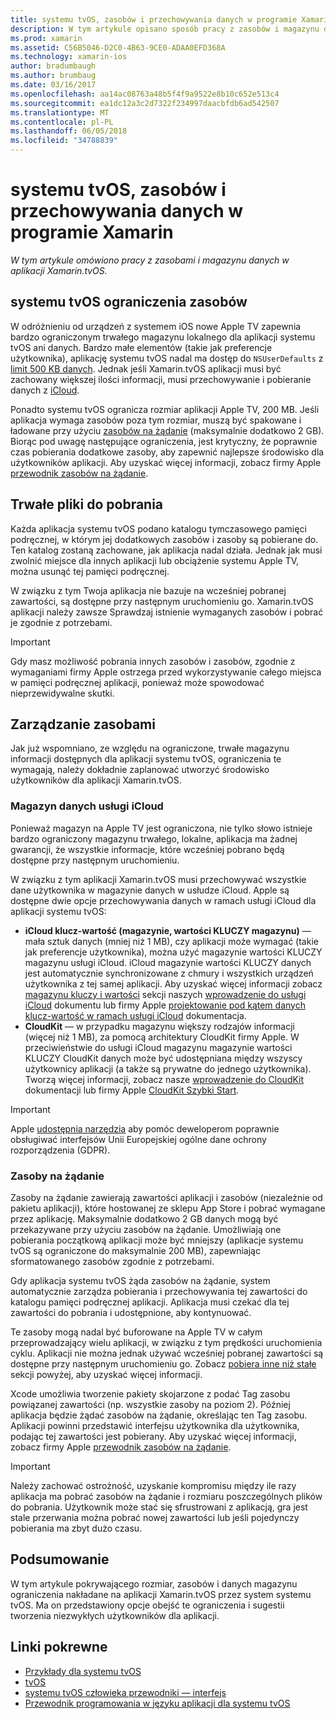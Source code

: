 ```yaml
---
title: systemu tvOS, zasobów i przechowywania danych w programie Xamarin
description: W tym artykule opisano sposób pracy z zasobów i magazynu danych w aplikacji systemu tvOS, utworzony za pomocą platformy Xamarin. Zawarto informacje zasobów magazynu i na żądanie danych iCloud.
ms.prod: xamarin
ms.assetid: C56B5046-D2C0-4B63-9CE0-ADAA0EFD368A
ms.technology: xamarin-ios
author: bradumbaugh
ms.author: brumbaug
ms.date: 03/16/2017
ms.openlocfilehash: aa14ac08763a48b5f4f9a9522e8b10c652e513c4
ms.sourcegitcommit: ea1dc12a3c2d7322f234997daacbfdb6ad542507
ms.translationtype: MT
ms.contentlocale: pl-PL
ms.lasthandoff: 06/05/2018
ms.locfileid: "34788839"
---
```

# <a name="tvos-resources-and-data-storage-in-xamarin"></a>systemu tvOS, zasobów i przechowywania danych w programie Xamarin

_W tym artykule omówiono pracy z zasobami i magazynu danych w aplikacji Xamarin.tvOS._

<a name="tvOS-Resource-Limitations" />

## <a name="tvos-resource-limitations"></a>systemu tvOS ograniczenia zasobów

W odróżnieniu od urządzeń z systemem iOS nowe Apple TV zapewnia bardzo ograniczonym trwałego magazynu lokalnego dla aplikacji systemu tvOS ani danych. Bardzo małe elementów (takie jak preferencje użytkownika), aplikację systemu tvOS nadal ma dostęp do `NSUserDefaults` z [limit 500 KB danych](https://forums.developer.apple.com/message/50696#50696). Jednak jeśli Xamarin.tvOS aplikacji musi być zachowany większej ilości informacji, musi przechowywanie i pobieranie danych z [iCloud](#iCloud-Data-Storage).

Ponadto systemu tvOS ogranicza rozmiar aplikacji Apple TV, 200 MB. Jeśli aplikacja wymaga zasobów poza tym rozmiar, muszą być spakowane i ładowane przy użyciu [zasobów na żądanie](#On-Demand-Resources) (maksymalnie dodatkowo 2 GB). Biorąc pod uwagę następujące ograniczenia, jest krytyczny, że poprawnie czas pobierania dodatkowe zasoby, aby zapewnić najlepsze środowisko dla użytkowników aplikacji. Aby uzyskać więcej informacji, zobacz firmy Apple [przewodnik zasobów na żądanie](https://developer.apple.com/library/prerelease/tvos/documentation/FileManagement/Conceptual/On_Demand_Resources_Guide/index.html#//apple_ref/doc/uid/TP40015083).

<a name="Non-Persistent-Downloads" />

## <a name="non-persistent-downloads"></a>Trwałe pliki do pobrania

Każda aplikacja systemu tvOS podano katalogu tymczasowego pamięci podręcznej, w którym jej dodatkowych zasobów i zasoby są pobierane do. Ten katalog zostaną zachowane, jak aplikacja nadal działa. Jednak jak musi zwolnić miejsce dla innych aplikacji lub obciążenie systemu Apple TV, można usunąć tej pamięci podręcznej.

W związku z tym Twoja aplikacja nie bazuje na wcześniej pobranej zawartości, są dostępne przy następnym uruchomieniu go. Xamarin.tvOS aplikacji należy zawsze Sprawdzaj istnienie wymaganych zasobów i pobrać je zgodnie z potrzebami.

> [!IMPORTANT]
> Gdy masz możliwość pobrania innych zasobów i zasobów, zgodnie z wymaganiami firmy Apple ostrzega przed wykorzystywanie całego miejsca w pamięci podręcznej aplikacji, ponieważ może spowodować nieprzewidywalne skutki.




<a name="Managing-Resources" />

## <a name="managing-resources"></a>Zarządzanie zasobami

Jak już wspomniano, ze względu na ograniczone, trwałe magazynu informacji dostępnych dla aplikacji systemu tvOS, ograniczenia te wymagają, należy dokładnie zaplanować utworzyć środowisko użytkowników dla aplikacji Xamarin.tvOS.

<a name="iCloud-Data-Storage" />

### <a name="icloud-data-storage"></a>Magazyn danych usługi iCloud

Ponieważ magazyn na Apple TV jest ograniczona, nie tylko słowo istnieje bardzo ograniczony magazynu trwałego, lokalne, aplikacja ma żadnej gwarancji, że wszystkie informacje, które wcześniej pobrano będą dostępne przy następnym uruchomieniu.

W związku z tym aplikacji Xamarin.tvOS musi przechowywać wszystkie dane użytkownika w magazynie danych w usłudze iCloud. Apple są dostępne dwie opcje przechowywania danych w ramach usługi iCloud dla aplikacji systemu tvOS:

- **iCloud klucz-wartość (magazynie, wartości KLUCZY magazynu)** — mała sztuk danych (mniej niż 1 MB), czy aplikacji może wymagać (takie jak preferencje użytkownika), można użyć magazynie wartości KLUCZY magazynu usługi iCloud. iCloud magazynie wartości KLUCZY danych jest automatycznie synchronizowane z chmury i wszystkich urządzeń użytkownika z tej samej aplikacji. Aby uzyskać więcej informacji zobacz [magazynu kluczy i wartości](~/ios/data-cloud/introduction-to-icloud.md) sekcji naszych [wprowadzenie do usługi iCloud](~/ios/data-cloud/introduction-to-icloud.md) dokumentu lub firmy Apple [projektowanie pod kątem danych klucz-wartość w ramach usługi iCloud](https://developer.apple.com/library/prerelease/tvos/documentation/General/Conceptual/iCloudDesignGuide/Chapters/DesigningForKey-ValueDataIniCloud.html#//apple_ref/doc/uid/TP40012094-CH7) dokumentacja.
- **CloudKit** — w przypadku magazynu większy rodzajów informacji (więcej niż 1 MB), za pomocą architektury CloudKit firmy Apple. W przeciwieństwie do usługi iCloud magazynu magazynie wartości KLUCZY CloudKit danych może być udostępniana między wszyscy użytkownicy aplikacji (a także są prywatne do jednego użytkownika). Tworzą więcej informacji, zobacz nasze [wprowadzenie do CloudKit](~/ios/data-cloud/intro-to-cloudkit.md) dokumentacji lub firmy Apple [CloudKit Szybki Start](https://developer.apple.com/library/prerelease/tvos/documentation/DataManagement/Conceptual/CloudKitQuickStart/Introduction/Introduction.html#//apple_ref/doc/uid/TP40014987).

> [!IMPORTANT]
> Apple [udostępnia narzędzia](https://developer.apple.com/support/allowing-users-to-manage-data/) aby pomóc deweloperom poprawnie obsługiwać interfejsów Unii Europejskiej ogólne dane ochrony rozporządzenia (GDPR).

<a name="On-Demand-Resources" />

### <a name="on-demand-resources"></a>Zasoby na żądanie

Zasoby na żądanie zawierają zawartości aplikacji i zasobów (niezależnie od pakietu aplikacji), które hostowanej ze sklepu App Store i pobrać wymagane przez aplikację. Maksymalnie dodatkowo 2 GB danych mogą być przekazywane przy użyciu zasobów na żądanie. Umożliwiają one pobierania początkową aplikacji może być mniejszy (aplikacje systemu tvOS są ograniczone do maksymalnie 200 MB), zapewniając sformatowanego zasobów zgodnie z potrzebami.

Gdy aplikacja systemu tvOS żąda zasobów na żądanie, system automatycznie zarządza pobierania i przechowywania tej zawartości do katalogu pamięci podręcznej aplikacji. Aplikacja musi czekać dla tej zawartości do pobrania i udostępnione, aby kontynuować.

Te zasoby mogą nadal być buforowane na Apple TV w całym przeprowadzający wielu aplikacji, w związku z tym prędkości uruchomienia cyklu. Aplikacji nie można jednak używać wcześniej pobranej zawartości są dostępne przy następnym uruchomieniu go. Zobacz [pobiera inne niż stałe](#Non-Persistent-Downloads) sekcji powyżej, aby uzyskać więcej informacji.

Xcode umożliwia tworzenie pakiety skojarzone z podać Tag zasobu powiązanej zawartości (np. wszystkie zasoby na poziom 2). Później aplikacja będzie żądać zasobów na żądanie, określając ten Tag zasobu. Aplikacji powinni przedstawić interfejsu użytkownika dla użytkownika, podając tej zawartości jest pobierany. Aby uzyskać więcej informacji, zobacz firmy Apple [przewodnik zasobów na żądanie](https://developer.apple.com/library/prerelease/tvos/documentation/FileManagement/Conceptual/On_Demand_Resources_Guide/index.html#//apple_ref/doc/uid/TP40015083).

> [!IMPORTANT]
> Należy zachować ostrożność, uzyskanie kompromisu między ile razy aplikacja ma pobrać zasobów na żądanie i rozmiaru poszczególnych plików do pobrania. Użytkownik może stać się sfrustrowani z aplikacją, gra jest stale przerwania można pobrać nowej zawartości lub jeśli pojedynczy pobierania ma zbyt dużo czasu.




<a name="Summary" />

## <a name="summary"></a>Podsumowanie

W tym artykule pokrywającego rozmiar, zasobów i danych magazynu ograniczenia nakładane na aplikacji Xamarin.tvOS przez system systemu tvOS. Ma on przedstawiony opcje obejść te ograniczenia i sugestii tworzenia niezwykłych użytkowników dla aplikacji.



## <a name="related-links"></a>Linki pokrewne

- [Przykłady dla systemu tvOS](https://developer.xamarin.com/samples/tvos/all/)
- [tvOS](https://developer.apple.com/tvos/)
- [systemu tvOS człowieka przewodniki — interfejs](https://developer.apple.com/tvos/human-interface-guidelines/)
- [Przewodnik programowania w języku aplikacji dla systemu tvOS](https://developer.apple.com/library/prerelease/tvos/documentation/General/Conceptual/AppleTV_PG/)

